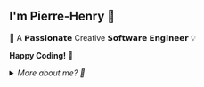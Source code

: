 ## I'm Pierre-Henry 🤖


🎡 A 𝗣𝗮𝘀𝘀𝗶𝗼𝗻𝗮𝘁𝗲 Creative 𝗦𝗼𝗳𝘁𝘄𝗮𝗿𝗲 𝗘𝗻𝗴𝗶𝗻𝗲𝗲𝗿 💡


**Happy Coding! 🤗**

<details><summary><em>More about me? 🤔</em></summary>
  👉 <a href="https://pierrehenry.be">PierreHenry.BE</a> 🏁
</details>
